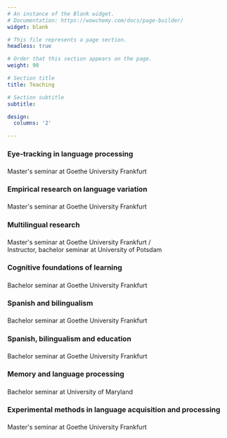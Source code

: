```yaml
---
# An instance of the Blank widget.
# Documentation: https://wowchemy.com/docs/page-builder/
widget: blank

# This file represents a page section.
headless: true

# Order that this section appears on the page.
weight: 90

# Section title
title: Teaching

# Section subtitle
subtitle:

design:
  columns: '2'

---
```

<section id="courses" class="wg-portfolio" >
    <div class="container">
<div class="row">
 
  <div class="col-xs-20 col-md-11">

  <div class="isotope projects-container js-layout-masonry">

<div class="project-card project-item isotope-item">
  <div class="card">
    
  <div class="card-text">
      <h4 style = "font-size:16px">Eye-tracking in language processing</h4>
      <div class="card-desription">
        <p style = "font-size:14px">Master's seminar at Goethe University Frankfurt</p>
      </div>
    </div>
  </div>
</div>

<div class="project-card project-item isotope-item ">
  <div class="card">
    
  <div class="card-text">
      <h4 style = "font-size:16px">Empirical research on language variation</h4>
      <div class="card-desription">
        <p style = "font-size:14px">Master's seminar at Goethe University Frankfurt</p>
      </div>
    </div>
  </div>
</div>


<div class="project-card project-item isotope-item ">
  <div class="card">
    
  <div class="card-text">
      <h4 style = "font-size:16px">Multilingual research</h4>
      <div class="card-desription">
        <p style = "font-size:14px">Master's seminar at Goethe University Frankfurt / <br>
Instructor, bachelor seminar at University of Potsdam</p>
      </div>
    </div>
  </div>
</div>


<div class="project-card project-item isotope-item ">
  <div class="card">
    
  <div class="card-text">
      <h4 style = "font-size:16px">Cognitive foundations of learning</h4>
      <div class="card-desription">
        <p style = "font-size:14px">Bachelor seminar at Goethe University Frankfurt</p>
      </div>
    </div>
  </div>
</div>

<div class="project-card project-item isotope-item ">
  <div class="card">
    
  <div class="card-text">
      <h4 style = "font-size:16px">Spanish and bilingualism</h4>
      <div class="card-desription">
        <p style = "font-size:14px">Bachelor seminar at Goethe University Frankfurt</p>
      </div>
    </div>
  </div>
</div>

<div class="project-card project-item isotope-item ">
  <div class="card">
    
  <div class="card-text">
      <h4 style = "font-size:16px">Spanish, bilingualism and education</h4>
      <div class="card-desription">
        <p style = "font-size:14px">Bachelor seminar at Goethe University Frankfurt</p>
      </div>
    </div>
  </div>
</div>

<div class="project-card project-item isotope-item ">
  <div class="card">
    
  <div class="card-text">
      <h4 style = "font-size:16px">Memory and language processing</h4>
      <div class="card-desription">
        <p style = "font-size:14px">Bachelor seminar at University of Maryland</p>
      </div>
    </div>
  </div>
</div>

<div class="project-card project-item isotope-item ">
  <div class="card">
    
  <div class="card-text">
      <h4 style = "font-size:16px">Experimental methods in language acquisition and processing</h4>
      <div class="card-desription">
        <p style = "font-size:14px">Master's seminar at Goethe University Frankfurt</p>
      </div>
    </div>
  </div>
</div>
      
  </div>

  </div>
</div>

  </div>
  </section>